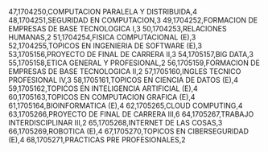 47,1704250,COMPUTACION PARALELA Y DISTRIBUIDA,4
48,1704251,SEGURIDAD EN COMPUTACION,3
49,1704252,FORMACION DE EMPRESAS DE BASE TECNOLOGICA I,3
50,1704253,RELACIONES HUMANAS,2
51,1704254,FISICA COMPUTACIONAL (E),3
52,1704255,TOPICOS EN INGENIERIA DE SOFTWARE (E),3
53,1705156,PROYECTO DE FINAL DE CARRERA II,3
54,1705157,BIG DATA,3
55,1705158,ETICA GENERAL Y PROFESIONAL,2
56,1705159,FORMACION DE EMPRESAS DE BASE TECNOLOGICA II,2
57,1705160,INGLES TECNICO PROFESIONAL IV,3
58,1705161,TOPICOS EN CIENCIA DE DATOS (E),4
59,1705162,TOPICOS EN INTELIGENCIA ARTIFICIAL (E),4
60,1705163,TOPICOS EN COMPUTACION GRAFICA (E),4
61,1705164,BIOINFORMATICA (E),4
62,1705265,CLOUD COMPUTING,4
63,1705266,PROYECTO DE FINAL DE CARRERA III,6
64,1705267,TRABAJO INTERDISCIPLINAR III,2
65,1705268,INTERNET DE LAS COSAS,3
66,1705269,ROBOTICA (E),4
67,1705270,TOPICOS EN CIBERSEGURIDAD (E),4
68,1705271,PRACTICAS PRE PROFESIONALES,2
